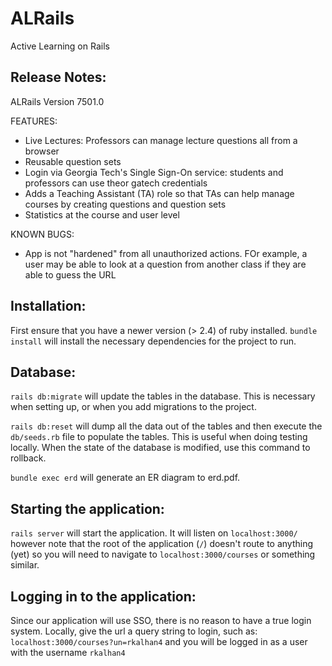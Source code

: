 # ALRails

Active Learning on Rails

Release Notes:
-------
ALRails Version 7501.0

FEATURES:
- Live Lectures: Professors can manage lecture questions all from a browser
- Reusable question sets
- Login via Georgia Tech's Single Sign-On service: students and professors can use theor gatech credentials
- Adds a Teaching Assistant (TA) role so that TAs can help manage courses by creating questions and question sets
- Statistics at the course and user level

KNOWN BUGS:
- App is not "hardened" from all unauthorized actions. FOr example, a user may be able to look at a question from another class if they are able to guess the URL

Installation:
-------
First ensure that you have a newer version (> 2.4) of ruby installed.
`bundle install` will install the necessary dependencies for the project to run.

Database:
------
`rails db:migrate` will update the tables in the database. This is necessary when setting up, or when you add migrations to the project.

`rails db:reset` will dump all the data out of the tables and then execute the `db/seeds.rb` file to populate the tables. This is useful when doing testing locally. When the state of the database is modified, use this command to rollback.

`bundle exec erd` will generate an ER diagram to erd.pdf.

Starting the application:
-------
`rails server` will start the application. It will listen on `localhost:3000/` however note that the root of the application (`/`) doesn't route to anything (yet) so you will need to navigate to `localhost:3000/courses` or something similar.

Logging in to the application:
-------
Since our application will use SSO, there is no reason to have a true login system. Locally, give the url a query string to login, such as: `localhost:3000/courses?un=rkalhan4` and you will be logged in as a user with the username `rkalhan4`
